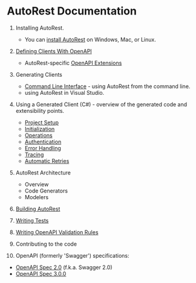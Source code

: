 # AutoRest Documentation

1. Installing AutoRest. 
    - You can [install AutoRest](./installing-autorest.md) on Windows, Mac, or Linux.

1. [Defining Clients With OpenAPI](developer/guide/defining-clients-swagger.md)
    - AutoRest-specific [OpenAPI Extensions](extensions/readme.md)

2. Generating Clients
    - [Command Line Interface](user/cli.md) - using AutoRest from the command line.
    - using AutoRest in Visual Studio.

3. Using a Generated Client (C#) - overview of the generated code and extensibility points.
    - [Project Setup](client/proj-setup.md)
    - [Initialization](client/init.md)
    - [Operations](client/ops.md)
    - [Authentication](client/auth.md)
    - [Error Handling](client/error.md)
    - [Tracing](client/tracing.md)
    - [Automatic Retries](client/retry.md)

4. AutoRest Architecture
    - Overview
    - Code Generators
    - Modelers

5. [Building AutoRest](developer/guide/building-code.md)

6. [Writing Tests](developer/guide/writing-tests.md)

6. [Writing OpenAPI Validation Rules](https://github.com/Azure/azure-openapi-validator/blob/master/docs/developer/authoring-new-validation-rules.md)

7. Contributing to the code

8. OpenAPI (formerly 'Swagger') specifications:
-  [OpenAPI Spec 2.0](https://github.com/OAI/OpenAPI-Specification/blob/master/versions/2.0.md) (f.k.a. Swagger 2.0)
-  [OpenAPI Spec 3.0.0](https://github.com/OAI/OpenAPI-Specification/blob/master/versions/3.0.0.md) 
